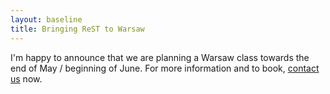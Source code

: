 ```yaml
---
layout: baseline
title: Bringing ReST to Warsaw
---
```


I'm happy to announce that we are planning a Warsaw class towards the end of May / beginning of June.
For more information and to book, [contact us](mailto:rest-course@serialseb.com?subject=Practical%20Rest%20Warsaw) now.